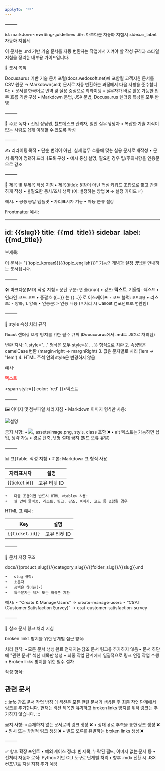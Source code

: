 ```yaml
---
applyTo: '**'
---
```


⸻

id: markdown-rewriting-guidelines
title: 마크다운 자동화 지침서
sidebar_label: 자동화 지침서

<div class="subtitle">
  이 문서는 .md 기반 기술 문서를 자동 변환하는 작업에서 지켜야 할 작성 규칙과 스타일 지침을 정리한 내부용 가이드입니다.
</div>


📌 문서 목적

Docusaurus 기반 기술 문서 포털(docs.wedosoft.net)에 포함될 고객지원 문서를
CSV 원문 → Markdown(.md) 문서로 자동 변환하는 과정에서 다음 사항을 준수합니다:
	•	문서를 한국어로 번역 및 실용 중심으로 리라이팅
	•	실무자가 바로 활용 가능한 업무 흐름 기반 구성
	•	Markdown 문법, JSX 문법, Docusaurus 렌더링 특성을 모두 반영

⸻

🎯 주요 독자
	•	신입 상담원, 헬프데스크 관리자, 일반 실무 담당자
	•	복잡한 기술 지식이 없는 사람도 쉽게 이해할 수 있도록 작성

⸻

✍️ 리라이팅 목적
	•	단순 번역이 아닌, 실제 업무 흐름에 맞춘 실용 문서로 재작성
	•	문서 목적이 명확히 드러나도록 구성
	•	예시 중심 설명, 필요한 경우 팁/주의사항을 인용문으로 강조

⸻

🧭 제목 및 부제목 작성 지침
	•	제목(title): 문장이 아닌 핵심 키워드 조합으로 짧고 간결하게 작성
	•	불필요한 동사/조사 생략 (예: 설정하는 방법 ❌ → 설정 가이드 ✅)

예시:
	•	공통 응답 템플릿
	•	자리표시자 기능
	•	자동 분류 설정

Frontmatter 예시:

---
id: {{slug}}
title: {{md_title}}
sidebar_label: {{md_title}}
---

부제목:

<div class="subtitle">
  이 문서는 "{{topic_korean}}({{topic_english}})" 기능의 개념과 설정 방법을 안내하는 문서입니다.
</div>


⸻

🛠️ 마크다운(MD) 작성 지침
	•	문단 구분: 빈 줄(\n\n)
	•	강조: **텍스트**, 기울임: *텍스트*
	•	인라인 코드: `코드`
	•	중괄호 {{...}} 는 &#123;&#123;...&#125;&#125; 로 이스케이프
	•	코드 블럭: ``` 코드내용 ```
	•	리스트: - 항목, 1. 항목
	•	인용문: > 인용 내용 (후처리 시 Callout 컴포넌트로 변환됨)

⸻

🧠 style 속성 처리 규칙

React 렌더링 오류 방지를 위한 필수 규칙 (Docusaurus에서 .md도 JSX로 처리됨)

변환 지시:
	1.	style="..." 형식은 모두 style={{ ... }} 형식으로 치환
	2.	속성명은 camelCase 변환 (margin-right → marginRight)
	3.	값은 문자열로 처리 (1em → '1em')
	4.	HTML 주석 안의 style은 변경하지 않음

예시:

<!-- 잘못된 예시 -->
<span style="color: red;">텍스트</span>

<!-- 올바른 변환 -->
<span style={{ color: 'red' }}>텍스트</span>


⸻

🖼️ 이미지 및 첨부파일 처리 지침
	•	Markdown 이미지 형식만 사용:

![설명](https://s3.amazonaws.com/.../image.png)

금지 사항:
	•	<img src="...">, assets/image.png, style, class 포함 ❌
	•	alt 텍스트는 가능하면 삽입, 생략 가능
	•	경로 단축, 변형 절대 금지 (빌드 오류 유발)

⸻

📊 표(Table) 작성 지침
	•	기본: Markdown 표 형식 사용

| 자리표시자 | 설명 |
|------------|------|
| {{ticket.id}} | 고유 티켓 ID |

	•	다음 조건이면 반드시 HTML <table> 사용:
	•	셀 안에 줄바꿈, 리스트, 링크, 강조, 이미지, 코드 등 포함될 경우

HTML 표 예시:

<table>
<thead>
<tr><th>Key</th><th>설명</th></tr>
</thead>
<tbody>
<tr>
  <td><code>&#123;&#123;ticket.id&#125;&#125;</code></td>
  <td>고유 티켓 ID</td>
</tr>
</tbody>
</table>


⸻

📁 문서 저장 구조

docs/{{product_slug}}/{{category_slug}}/{{folder_slug}}/{{slug}}.md

	•	slug 규칙:
	•	소문자
	•	공백은 하이픈(-)
	•	특수문자는 제거 또는 하이픈 치환

예시:
	•	“Create & Manage Users” → create-manage-users
	•	“CSAT (Customer Satisfaction Survey)” → csat-customer-satisfaction-survey

⸻

🔗 참조 문서 링크 처리 지침

broken links 방지를 위한 단계별 접근 방식:

처리 원칙:
	•	모든 문서 생성 완료 전까지는 참조 문서 링크를 추가하지 않음
	•	문서 하단에 "관련 문서" 섹션 제목만 생성
	•	최종 작업 단계에서 일괄적으로 링크 연결 작업 수행
	•	Broken links 방지를 위한 필수 절차

작성 형식:

## 관련 문서

:::info 참조 문서 작업 방침
이 섹션은 모든 관련 문서가 생성된 후 최종 작업 단계에서 링크를 추가합니다.
현재는 섹션 제목만 유지하고 broken links 방지를 위해 링크는 추가하지 않습니다.
:::

<!-- 최종 작업 시 아래 형태로 추가:
- [관련 문서 1](./relative-path-1)
- [관련 문서 2](./relative-path-2)
- [외부 참조](https://external-link.com)
-->

금지 사항:
	•	존재하지 않는 문서로의 링크 생성 ❌
	•	상대 경로 추측을 통한 링크 생성 ❌
	•	임시 또는 가정적 링크 생성 ❌
	•	빌드 오류를 유발하는 broken links 생성 ❌

⸻

✅ 향후 확장 포인트
	•	예외 케이스 정리: 빈 제목, 누락된 필드, 이미지 없는 문서 등
	•	전처리 자동화 로직: Python 기반 CLI 도구로 단계별 처리
	•	향후 .mdx 전환 시 JSX 컨포넌트 지원 지침 추가 예정